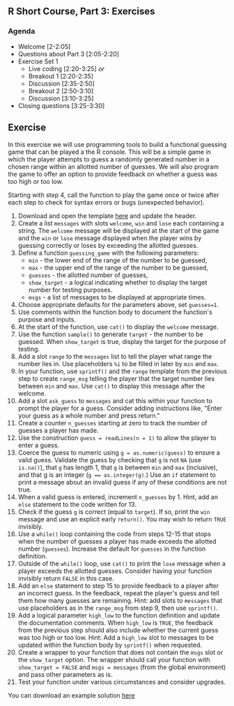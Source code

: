 ## R Short Course, Part 3: Exercises

### Agenda

+ Welcome [2-2:05]
+ Questions about Part 3 [2:05-2:20]
+ Exercise Set 1
  - Live coding [2:20-3:25] *or*
  - Breakout 1 [2:20-2:35]
  - Discussion [2:35-2:50]
  - Breakout 2 [2:50-3:10]
  - Discussion [3:10-3:25]
+ Closing questions [3:25-3:30]

## Exercise

In this exercise we will use programming tools to build a functional guessing
game that can be played a the R console. This will be a simple game in which
the player attempts to guess a randomly generated number in a chosen range 
within an allotted number of guesses. We will also program the game to offer an
option to provide feedback on whether a guess was too high or too low.  

Starting with step 4, call the function to play the game once or twice after
each step to check for syntax errors or bugs (unexpected behavior).


1. Download and open the template [here](./rsc_part3_gg_template.R) 
   and update the header.
2. Create a list `messages` with slots `welcome`, `win` and `lose` each 
   containing a string. The `welcome` message will be displayed at the start of
   the game and the `win` or `lose` message displayed when the player
   wins by guessing correctly or loses by exceeding the allotted guesses. 
3. Define a function `guessing_game` with the following parameters:
   + `min` - the lower end of the range of the number to be guessed,
   + `max` - the upper end of the range of the number to be guessed,
   + `guesses` - the allotted number of guesses,
   + `show_target` - a logical indicating whether to display the target
      number for testing purposes. 
   + `msgs` - a list of messages to be displayed at appropriate times. 
4. Choose appropriate defaults for the parameters above, set `guesses=1`. 
5. Use comments within the function body to document the function's purpose
   and inputs.
6. At the start of the function, use `cat()` to display the `welcome` message. 
7. Use the function `sample()` to generate `target` - the number to be guessed.
   When `show_target` is true, display the target for the purpose of testing.
8. Add a slot `range` to the `messages` list to tell the player what range
   the number lies in.  Use placeholders `%i` to be filled in later by `min`
   and `max`.
9. In your function, use `sprintf()` and the `range` template from the previous
   step to create `range_msg` telling the player that the target number lies 
   between `min` and `max`.  Use `cat()` to display this message after the
   welcome.
10. Add a slot `ask_guess` to `messages` and cat this within your function to
    prompt the player for a guess. Consider adding instructions like, 
    "Enter your guess as a whole number and press return."
11. Create a counter `n_guesses` starting at zero to track the number of 
    guesses a player has made.  
12. Use the construction `guess = readLines(n = 1)` to allow the player to 
   enter a guess. 
13. Coerce the guess to numeric using `g = as.numeric(guess)` to ensure a valid
    guess. Validate the guess by checking that `g` is not `NA` (use `is.na()`),
    that `g` has length 1, that `g` is between `min` and `max` (inclusive), and
    that g is an integer (`g == as.integer(g)`.) Use an `if` statement to print
    a message about an invalid guess if any of these conditions are not true. 
14. When a valid guess is entered, increment `n_guesses` by 1. Hint, add an
    `else` statement to the code written for 13.
15. Check if the guess `g` is correct (equal to `target`). If so, print the
    `win` message and use an explicit early `return()`. You may wish to return
    `TRUE` invisibly. 
16. Use a `while()` loop containing the code from steps 12-15 that stops when
    the number of guesses a player has made exceeds the allotted number 
    (`guesses`). Increase the default for `guesses` in the function definition. 
17. Outside of the `while()` loop, use `cat()` to print the `lose` message when
    a player exceeds the allotted guesses. Consider having your function
    invisibly return `FALSE` in this case. 
18. Add an `else` statement to step 15 to provide feedback to a player after
    an incorrect guess. In the feedback, repeat the player's guess and tell
    them how many guesses are remaining. Hint: add slots to `messages` that
    use placeholders as in the `range_msg` from step 9, then use `sprintf()`. 
19. Add a logical parameter `high_low` to the function definition and update 
    the documentation comments. When `high_low` is `TRUE`, the feedback from
    the previous step should also include whether the current guess was too
    high or too low. Hint: Add a `high_low` slot to messages to be updated
    within the function body by `sprintf()` when requested. 
20. Create a wrapper to your function that does not contain the `msgs` slot
    or the `show_target` option. The wrapper should call your function with
    `show_target = FALSE` and `msgs = messages` (from the global environment)
    and pass other parameters as is. 
21. Test your function under various circumstances and consider upgrades. 

You can download an example solution [here](./rsc_part3_solution.R)